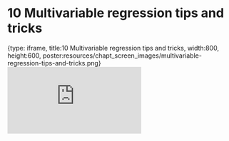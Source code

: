 # 10 Multivariable regression tips and tricks
 
{type: iframe, title:10 Multivariable regression tips and tricks, width:800, height:600, poster:resources/chapt_screen_images/multivariable-regression-tips-and-tricks.png}
![](https://b7m.github.io/Regression_Models/no_toc/multivariable-regression-tips-and-tricks.html)
 

 
